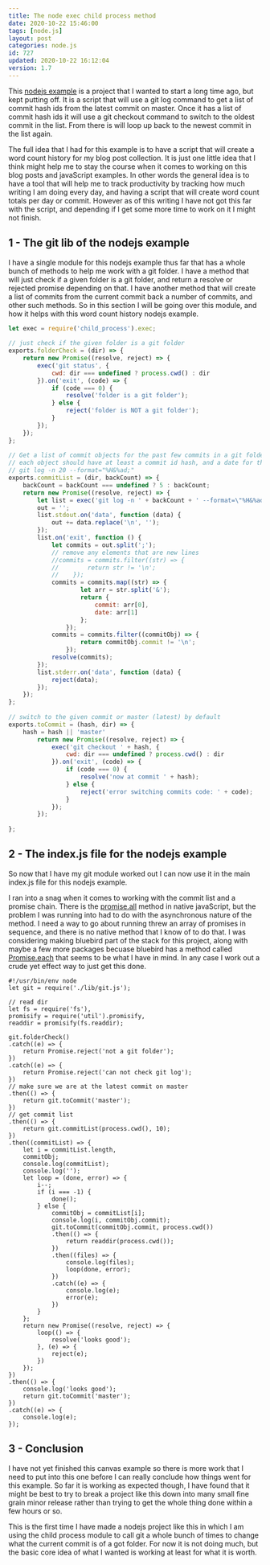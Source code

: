 ```yaml
---
title: The node exec child process method
date: 2020-10-22 15:46:00
tags: [node.js]
layout: post
categories: node.js
id: 727
updated: 2020-10-22 16:12:04
version: 1.7
---
```


This [nodejs example](https://www.toptal.com/nodejs/why-the-hell-would-i-use-node-js) is a project that I wanted to start a long time ago, but kept putting off. It is a script that will use a git log command to get a list of commit hash ids from the latest commit on master. Once it has a list of commit hash ids it will use a git checkout command to switch to the oldest commit in the list. From there is will loop up back to the newest commit in the list again.

The full idea that I had for this example is to have a script that will create a word count history for my blog post collection. It is just one little idea that I think might help me to stay the course when it comes to working on this blog posts and javaScript examples. In other words the general idea is to have a tool that will help me to track productivity by tracking how much writing I am doing every day, and having a script that will create word count totals per day or commit. However as of this writing I have not got this far with the script, and depending if I get some more time to work on it I might not finish.

<!-- more -->

## 1 - The git lib of the nodejs example

I have a single module for this nodejs example thus far that has a whole bunch of methods to help me work with a git folder. I have a method that will just check if a given folder is a git folder, and return a resolve or rejected promise depending on that. I have another method that will create a list of commits from the current commit back a number of commits, and other such methods. So in this section I will be going over this module, and how it helps with this word count history nodejs example.

```js
let exec = require('child_process').exec;
 
// just check if the given folder is a git folder
exports.folderCheck = (dir) => {
    return new Promise((resolve, reject) => {
        exec('git status', {
            cwd: dir === undefined ? process.cwd() : dir
        }).on('exit', (code) => {
            if (code === 0) {
                resolve('folder is a git folder');
            } else {
                reject('folder is NOT a git folder');
            }
        });
    });
};
 
// Get a list of commit objects for the past few commits in a git folder
// each object should have at least a commit id hash, and a date for the commit
// git log -n 20 --format="%H&%ad;"
exports.commitList = (dir, backCount) => {
    backCount = backCount === undefined ? 5 : backCount;
    return new Promise((resolve, reject) => {
        let list = exec('git log -n ' + backCount + ' --format=\"%H&%ad;\"'),
        out = '';
        list.stdout.on('data', function (data) {
            out += data.replace('\n', '');
        });
        list.on('exit', function () {
            let commits = out.split(';');
            // remove any elements that are new lines
            //commits = commits.filter((str) => {
            //        return str != '\n';
            //    });
            commits = commits.map((str) => {
                    let arr = str.split('&');
                    return {
                        commit: arr[0],
                        date: arr[1]
                    };
                });
            commits = commits.filter((commitObj) => {
                    return commitObj.commit != '\n';
                });
            resolve(commits);
        });
        list.stderr.on('data', function (data) {
            reject(data);
        });
    });
};
 
// switch to the given commit or master (latest) by default
exports.toCommit = (hash, dir) => {
    hash = hash || 'master'
        return new Promise((resolve, reject) => {
            exec('git checkout ' + hash, {
                cwd: dir === undefined ? process.cwd() : dir
            }).on('exit', (code) => {
                if (code === 0) {
                    resolve('now at commit ' + hash);
                } else {
                    reject('error switching commits code: ' + code);
                }
            });
        });
 
};
```
## 2 - The index.js file for the nodejs example

So now that I have my git module worked out I can now use it in the main index.js file for this nodejs example.

I ran into a snag when it comes to working with the commit list and a promise chain. There is the [promise.all](https://developer.mozilla.org/en-US/docs/Web/JavaScript/Reference/Global_Objects/Promise/all) method in native javaScript, but the problem I was running into had to do with the asynchronous nature of the method. I need a way to go about running threw an array of promises in sequence, and there is no native method that I know of to do that. I was considering making bluebird part of the stack for this project, along with maybe a few more packages becuase bluebird has a method called [Promise.each](http://bluebirdjs.com/docs/api/promise.each.html) that seems to be what I have in mind. In any case I work out a crude yet effect way to just get this done.

```
#!/usr/bin/env node
let git = require('./lib/git.js');
 
// read dir
let fs = require('fs'),
promisify = require('util').promisify,
readdir = promisify(fs.readdir);
 
git.folderCheck()
.catch((e) => {
    return Promise.reject('not a git folder');
})
.catch((e) => {
    return Promise.reject('can not check git log');
})
// make sure we are at the latest commit on master
.then(() => {
    return git.toCommit('master');
})
// get commit list
.then(() => {
    return git.commitList(process.cwd(), 10);
})
.then((commitList) => {
    let i = commitList.length,
    commitObj;
    console.log(commitList);
    console.log('');
    let loop = (done, error) => {
        i--;
        if (i === -1) {
            done();
        } else {
            commitObj = commitList[i];
            console.log(i, commitObj.commit);
            git.toCommit(commitObj.commit, process.cwd())
            .then(() => {
                return readdir(process.cwd());
            })
            .then((files) => {
                console.log(files);
                loop(done, error);
            })
            .catch((e) => {
                console.log(e);
                error(e);
            })
        }
    };
    return new Promise((resolve, reject) => {
        loop(() => {
            resolve('looks good');
        }, (e) => {
            reject(e);
        })
    });
})
.then(() => {
    console.log('looks good');
    return git.toCommit('master');
})
.catch((e) => {
    console.log(e);
});
```

## 3 - Conclusion

I have not yet finished this canvas example so there is more work that I need to put into this one before I can really conclude how things went for this example. So far it is working as expected though, I have found that it might be best to try to break a project like this down into many small fine grain minor release rather than trying to get the whole thing done within a few hours or so.

This is the first time I have made a nodejs project like this in which I am using the child process module to call git a whole bunch of times to change what the current commit is of a got folder. For now it is not doing much, but the basic core idea of what I wanted is working at least for what it is worth.